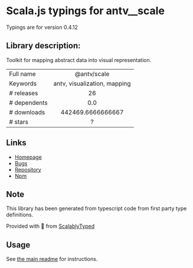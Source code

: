 
# Scala.js typings for antv__scale

Typings are for version 0.4.12

## Library description:
Toolkit for mapping abstract data into visual representation.

|                    |                 |
| ------------------ | :-------------: |
| Full name          | @antv/scale |
| Keywords           | antv, visualization, mapping |
| # releases         | 26 |
| # dependents       | 0.0 |
| # downloads        | 442469.6666666667 |
| # stars            | ? |

## Links
- [Homepage](https://github.com/antvis/template#readme)
- [Bugs](https://github.com/antvis/template/issues)
- [Repository](https://github.com/antvis/template)
- [Npm](https://www.npmjs.com/package/%40antv%2Fscale)
    


## Note
This library has been generated from typescript code from first party type definitions.

Provided with :purple_heart: from [ScalablyTyped](https://github.com/oyvindberg/ScalablyTyped)

## Usage
See [the main readme](../../readme.md) for instructions.


